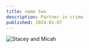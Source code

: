 ```yaml
---
title: name two 
description: Partner in crime
published: 2024-01-07
---
```


![Stacey and Micah](/img/stacey-and-micah.webp)
